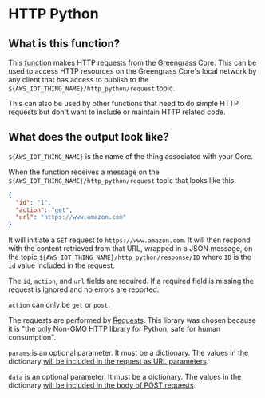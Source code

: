 # HTTP Python

## What is this function?

This function makes HTTP requests from the Greengrass Core.  This can be used to access HTTP
resources on the Greengrass Core's local network by any client that has access to publish to
the `${AWS_IOT_THING_NAME}/http_python/request` topic.

This can also be used by other functions that need to do simple HTTP requests but don't want to
include or maintain HTTP related code.

## What does the output look like?

`${AWS_IOT_THING_NAME}` is the name of the thing associated with your Core.

When the function receives a message on the `${AWS_IOT_THING_NAME}/http_python/request` topic that looks like this:

```json
{
  "id": "1",
  "action": "get",
  "url": "https://www.amazon.com"
}
```

It will initiate a `GET` request to `https://www.amazon.com`.  It will then respond with the content
retrieved from that URL, wrapped in a JSON message, on the topic `${AWS_IOT_THING_NAME}/http_python/response/ID` where `ID`
is the `id` value included in the request.

The `id`, `action`, and `url` fields are required.  If a required field is missing the request is
ignored and no errors are reported.

`action` can only be `get` or `post`.

The requests are performed by [Requests](http://docs.python-requests.org/en/master/).  This library
was chosen because it is "the only Non-GMO HTTP library for Python, safe for human consumption".

`params` is an optional parameter.  It must be a dictionary.  The values in the dictionary [will be
included in the request as URL parameters](http://docs.python-requests.org/en/master/user/quickstart/#passing-parameters-in-urls).

`data` is an optional parameter.  It must be a dictionary.  The values in the dictionary [will be
included in the body of POST requests](http://docs.python-requests.org/en/master/user/quickstart/#more-complicated-post-requests).
